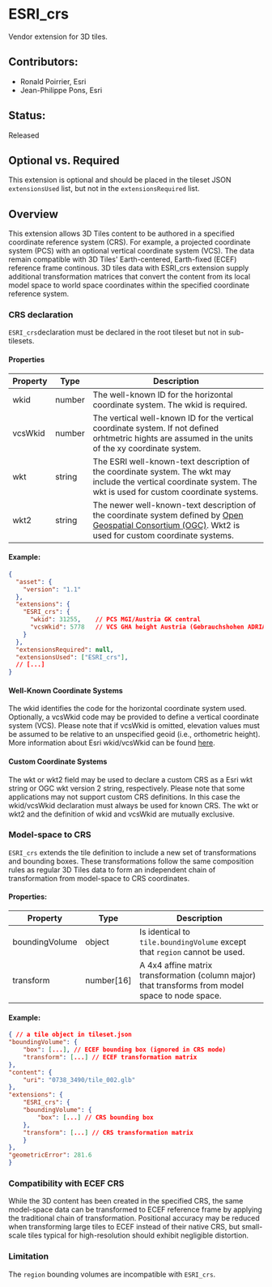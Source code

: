  # ESRI_crs
Vendor extension for 3D tiles.

 ## Contributors:
 - Ronald Poirrier, Esri
 - Jean-Philippe Pons, Esri

 ## Status:
  Released

## Optional vs. Required
This extension is optional and should be placed in the tileset JSON `extensionsUsed` list, but not in the `extensionsRequired` list.

## Overview
This extension allows 3D Tiles content to be authored in a specified coordinate reference system (CRS). For example, a projected coordinate system (PCS) with an optional vertical coordinate system (VCS). The data remain compatible with 3D Tiles' Earth-centered, Earth-fixed (ECEF) reference frame continous. 3D tiles data with ESRI_crs extension supply additional transformation matrices that convert the content from its local model space to world space coordinates within the specified coordinate reference system.

### CRS declaration
`ESRI_crs`declaration must be declared in the root tileset but not in sub-tilesets.

#### Properties

| Property | Type | Description |
| --- | --- | --- |       
|wkid|number|The well-known ID for the horizontal coordinate system. The wkid is required. |
|vcsWkid|number| The vertical well-known ID for the vertical coordinate system. If not defined orhtmetric hights are assumed in the units of the xy coordinate system.|
|wkt|string|The ESRI well-known-text description of the coordinate system. The wkt may include the vertical coordinate system. The wkt is used for custom coordinate systems.|
|wkt2	|string|The newer well-known-text description of the coordinate system defined by [Open Geospatial Consortium (OGC)](https://docs.ogc.org/as/18-005r4/18-005r4.html). Wkt2 is used for custom coordinate systems.|

#### Example:
``` json
{
  "asset": {
    "version": "1.1"
  },
  "extensions": {
    "ESRI_crs": {
      "wkid": 31255,    // PCS MGI/Austria GK central
      "vcsWkid": 5778   // VCS GHA height Austria (Gebrauchshohen ADRIA)
    }
  },
  "extensionsRequired": null,
  "extensionsUsed": ["ESRI_crs"],
  // [...]
}
```

#### Well-Known Coordinate Systems
The wkid identifies the code for the horizontal coordinate system used. Optionally, a vcsWkid code may be provided to define a vertical coordinate system (VCS). Please note that if vcsWkid is omitted, elevation values must be assumed to be relative to an unspecified geoid (i.e., orthometric height). More information about Esri wkid/vcsWkid can be found [here](https://www.esri.com/arcgis-blog/products/arcgis-pro/mapping/coordinate-systems-difference#WKID).

#### Custom Coordinate Systems
The wkt or wkt2 field may be used to declare a custom CRS as a Esri wkt string or OGC wkt version 2 string, respectively. Please note that some applications may not support custom CRS definitions. In this case the wkid/vcsWkid declaration must always be used for known CRS. The wkt or wkt2 and the definition of wkid and vcsWkid are mutually exclusive.

### Model-space to CRS
`ESRI_crs` extends the tile definition to include a new set of transformations and bounding boxes. These transformations follow the same composition rules as regular 3D Tiles data to form an independent chain of transformation from model-space to CRS coordinates.

#### Properties: 
| Property | Type | Description |
| --- | --- | --- |       
|boundingVolume| object| Is identical to `tile.boundingVolume` except that `region` cannot be used. |
|transform|number[16]|A 4x4 affine matrix transformation (column major) that transforms from model space to node space.|

#### Example:
```json
{ // a tile object in tileset.json
"boundingVolume": {
    "box": [...], // ECEF bounding box (ignored in CRS mode)
    "transform": [...] // ECEF transformation matrix
},
"content": {
    "uri": "0738_3490/tile_002.glb"
},
"extensions": {
    "ESRI_crs": {
    "boundingVolume": {
        "box": [...] // CRS bounding box
    },
    "transform": [...] // CRS transformation matrix
    }
},
"geometricError": 281.6
}
```

### Compatibility with ECEF CRS
While the 3D content has been created in the specified CRS, the same model-space data can be transformed to ECEF reference frame by applying the traditional chain of transformation. Positional accuracy may be reduced when transforming large tiles to ECEF instead of their native CRS, but small-scale tiles typical for high-resolution should exhibit negligible distortion.

### Limitation
The `region` bounding volumes are incompatible with `ESRI_crs`.






